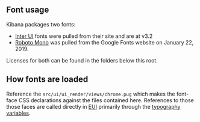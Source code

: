 ## Font usage

Kibana packages two fonts:

* [Inter UI](https://rsms.me/inter/) fonts were pulled from their site and are at v3.2
* [Roboto Mono](https://fonts.google.com/specimen/Roboto+Mono) was pulled from the Google Fonts website on January 22, 2019.

Licenses for both can be found in the folders below this root.


## How fonts are loaded

Reference the `src/ui/ui_render/views/chrome.pug` which makes the font-face CSS declarations against the files contained here. References to those those faces are called directly in [EUI](https://github.com/elastic/eui) primarily through the [typography variables](https://github.com/elastic/eui/blob/master/src/global_styling/variables/_typography.scss).
